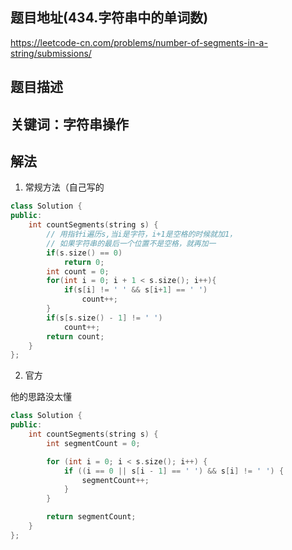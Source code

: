 ## 题目地址(434.字符串中的单词数)

https://leetcode-cn.com/problems/number-of-segments-in-a-string/submissions/

## 题目描述

## 关键词：字符串操作

## 解法

1. 常规方法（自己写的

```cpp
class Solution {
public:
    int countSegments(string s) {
        // 用指针i遍历s,当i是字符，i+1是空格的时候就加1，
        // 如果字符串的最后一个位置不是空格，就再加一
        if(s.size() == 0)
            return 0;
        int count = 0;
        for(int i = 0; i + 1 < s.size(); i++){
            if(s[i] != ' ' && s[i+1] == ' ')
                count++;
        }
        if(s[s.size() - 1] != ' ')
            count++;
        return count;
    }
};
```

2. 官方

他的思路没太懂

```cpp
class Solution {
public:
    int countSegments(string s) {
        int segmentCount = 0;

        for (int i = 0; i < s.size(); i++) {
            if ((i == 0 || s[i - 1] == ' ') && s[i] != ' ') {
                segmentCount++;
            }
        }

        return segmentCount;
    }
};
```